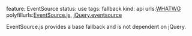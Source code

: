 feature: EventSource
status: use
tags: fallback
kind: api
urls:[WHATWG](http://www.whatwg.org/specs/web-apps/current-work/multipage/comms.html#the-eventsource-interface)
polyfillurls:[EventSource.js](https://github.com/remy/polyfills/blob/master/EventSource.js), [jQuery.eventsource](https://github.com/rwldrn/jquery.eventsource)

EventSource.js provides a base fallback and is not dependent on jQuery.

